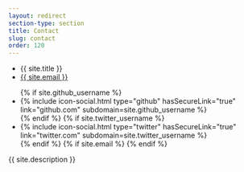```yaml
---
layout: redirect
section-type: section
title: Contact
slug: contact
order: 120
---
```

<ul class="contact-list">
	<li>{{ site.title }}</li>
	<li><a href="mailto:{{ site.email }}">{{ site.email }}</a></li>
</ul>
<ul class="social-media-list">
	{% if site.github_username %}
		<li>
			{% include icon-social.html type="github" hasSecureLink="true" link="github.com" subdomain=site.github_username %}
		</li>
	{% endif %}
	{% if site.twitter_username %}
		<li>
			{% include icon-social.html type="twitter" hasSecureLink="true" link="twitter.com" subdomain=site.twitter_username %}
		</li>
	{% endif %}
	{% if site.email %}
	{% endif %}
</ul>
<div class="text-center">
	<p>{{ site.description }}</p>
</div>